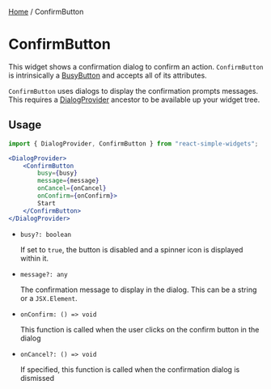 [Home](../../../README.md) / ConfirmButton

# ConfirmButton

This widget shows a confirmation dialog to confirm an action. `ConfirmButton` is intrinsically a [BusyButton](../busy-button/busy-button.md) and accepts all of its attributes.

`ConfirmButton` uses dialogs to display the confirmation prompts messages. This requires a [DialogProvider](../../dialog-provider/dialog-provider-usage.md) ancestor to be available up your widget tree.

## Usage

```jsx
import { DialogProvider, ConfirmButton } from "react-simple-widgets";

<DialogProvider>
    <ConfirmButton
        busy={busy}
        message={message}
        onCancel={onCancel}
        onConfirm={onConfirm}>
        Start
    </ConfirmButton>
</DialogProvider>
```

-   `busy?: boolean`

    If set to `true`, the button is disabled and a spinner icon is displayed within it.
    
-   `message?: any`

    The confirmation message to display in the dialog. This can be a string or a `JSX.Element`.

-   `onConfirm: () => void`

    This function is called when the user clicks on the confirm button in the dialog

-   `onCancel?: () => void`

    If specified, this function is called when the confirmation dialog is dismissed
